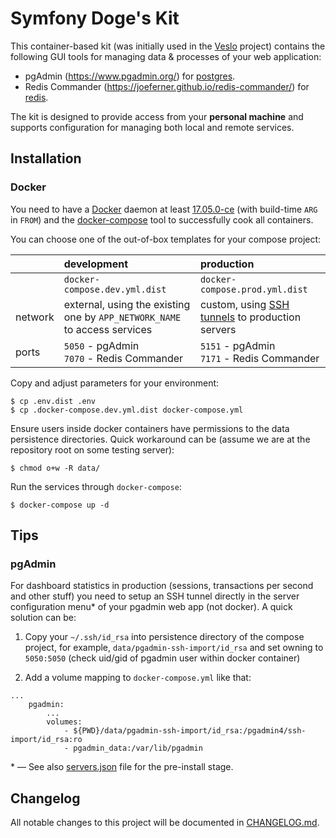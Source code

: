 
# Symfony Doge's Kit

This container-based kit (was initially used in the [Veslo](https://github.com/symfony-doge/veslo) project)
contains the following GUI tools for managing data & processes of your web application:

- pgAdmin (https://www.pgadmin.org/) for [postgres](https://hub.docker.com/_/postgres).
- Redis Commander (https://joeferner.github.io/redis-commander/) for [redis](https://hub.docker.com/_/redis/).

The kit is designed to provide access from your **personal machine** and supports configuration for managing both local and remote services. 

## Installation

### Docker

You need to have a [Docker](https://docs.docker.com/install) daemon at least [17.05.0-ce](https://docs.docker.com/engine/release-notes/#17050-ce)
(with build-time `ARG` in `FROM`) and the [docker-compose](https://docs.docker.com/compose) tool to successfully cook all containers.

You can choose one of the out-of-box templates for your compose project:

|         | development     | production    |
| :------ | :------ | :------ |
|         | `docker-compose.dev.yml.dist` | `docker-compose.prod.yml.dist` |
| network | external, using the existing one by `APP_NETWORK_NAME` to access services | custom, using [SSH tunnels](https://github.com/symfony-doge/docker-ssh-tunnel) to production servers       |
| ports   | `5050` - pgAdmin<br />`7070` - Redis Commander | `5151` - pgAdmin<br />`7171` - Redis Commander |

Copy and adjust parameters for your environment: 

```
$ cp .env.dist .env
$ cp .docker-compose.dev.yml.dist docker-compose.yml
```

Ensure users inside docker containers have permissions to the data persistence directories.
Quick workaround can be (assume we are at the repository root on some testing server):

```
$ chmod o+w -R data/
```

Run the services through `docker-compose`:

```
$ docker-compose up -d
```

## Tips

### pgAdmin

For dashboard statistics in production (sessions, transactions per second and other stuff)
you need to setup an SSH tunnel directly in the server configuration menu* of your pgadmin web app (not docker). A quick solution can be:

1. Copy your `~/.ssh/id_rsa` into persistence directory of the compose project, for example, `data/pgadmin-ssh-import/id_rsa` and
set owning to `5050:5050` (check uid/gid of pgadmin user within docker container)

2. Add a volume mapping to `docker-compose.yml` like that:

```
...
    pgadmin:
        ...
        volumes:
            - ${PWD}/data/pgadmin-ssh-import/id_rsa:/pgadmin4/ssh-import/id_rsa:ro
            - pgadmin_data:/var/lib/pgadmin
```

\* — See also [servers.json](https://www.pgadmin.org/docs/pgadmin4/latest/export_import_servers.html) file for the pre-install stage.

## Changelog
All notable changes to this project will be documented in [CHANGELOG.md](CHANGELOG.md).